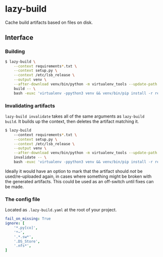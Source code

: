 # lazy-build

Cache build artifacts based on files on disk.


## Interface
### Building

```bash
$ lazy-build \
    --context requirements*.txt \
    --context setup.py \
    --context /etc/lsb_release \
    --output venv \
    --after-download venv/bin/python -m virtualenv_tools --update-path {pwd}/venv venv \
    build -- \
    bash -euxc 'virtualenv -ppython3 venv && venv/bin/pip install -r requirements.txt'
```


### Invalidating artifacts

`lazy-build invalidate` takes all of the same arguments as `lazy-build build`.
It builds up the context, then deletes the artifact matching it.

```bash
$ lazy-build
    --context requirements*.txt \
    --context setup.py \
    --context /etc/lsb_release \
    --output venv \
    --after-download venv/bin/python -m virtualenv_tools --update-path {pwd}/venv venv \
    invalidate -- \
    bash -euxc 'virtualenv -ppython3 venv && venv/bin/pip install -r requirements.txt'
```

Ideally it would have an option to mark that the artifact should *not* be
used/re-uploaded again, in cases where something might be broken with the
generated artifacts. This could be used as an off-switch until fixes can be
made.


### The config file

Located as `.lazy-build.yaml` at the root of your project.

```yaml
fail_on_missing: True
ignore: [
    '*.py[co]',
    '*~',
    '.*.sw*',
    '.DS_Store',
    '.nfs*',
]
```
